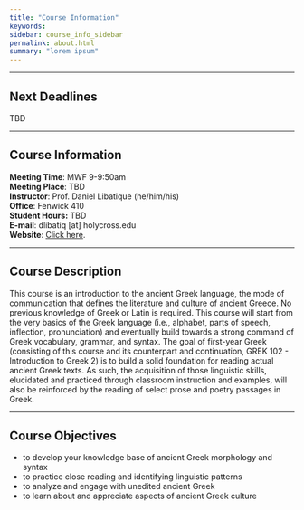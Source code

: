```yaml
---
title: "Course Information"
keywords:
sidebar: course_info_sidebar
permalink: about.html
summary: "lorem ipsum"
---
```


***

## Next Deadlines

TBD

***

## Course Information

**Meeting Time**: MWF 9-9:50am  
**Meeting Place**: TBD  
**Instructor**: Prof. Daniel Libatique (he/him/his)  
**Office**: Fenwick 410  
**Student Hours:** TBD  
**E-mail**: dlibatiq [at] holycross.edu  
**Website**: [Click here](https://libatique.info).  

***

## Course Description

This course is an introduction to the ancient Greek language, the mode of communication that defines the literature and culture of ancient Greece. No previous knowledge of Greek or Latin is required. This course will start from the very basics of the Greek language (i.e., alphabet, parts of speech, inflection, pronunciation) and eventually build towards a strong command of Greek vocabulary, grammar, and syntax. The goal of first-year Greek (consisting of this course and its counterpart and continuation, GREK 102 - Introduction to Greek 2) is to build a solid foundation for reading actual ancient Greek texts. As such, the acquisition of those linguistic skills, elucidated and practiced through classroom instruction and examples, will also be reinforced by the reading of select prose and poetry passages in Greek.

***

## Course Objectives

* to develop your knowledge base of ancient Greek morphology and syntax
* to practice close reading and identifying linguistic patterns
* to analyze and engage with unedited ancient Greek
* to learn about and appreciate aspects of ancient Greek culture
